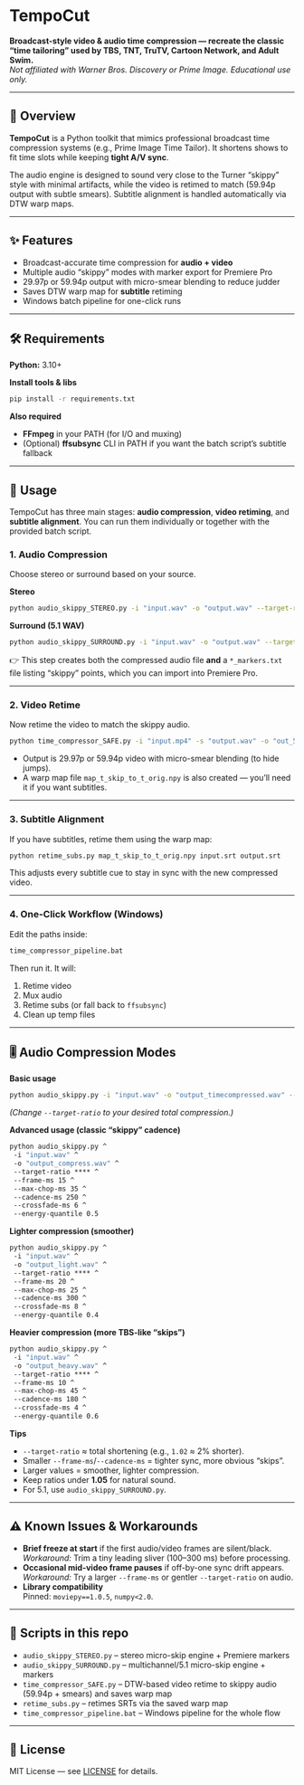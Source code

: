# TempoCut

**Broadcast-style video & audio time compression — recreate the classic “time tailoring” used by TBS, TNT, TruTV, Cartoon Network, and Adult Swim.**  
_Not affiliated with Warner Bros. Discovery or Prime Image. Educational use only._

---

## 📖 Overview

**TempoCut** is a Python toolkit that mimics professional broadcast time compression systems (e.g., Prime Image Time Tailor). It shortens shows to fit time slots while keeping **tight A/V sync**.

The audio engine is designed to sound very close to the Turner “skippy” style with minimal artifacts, while the video is retimed to match (59.94p output with subtle smears). Subtitle alignment is handled automatically via DTW warp maps.

---

## ✨ Features

- Broadcast-accurate time compression for **audio + video**
- Multiple audio “skippy” modes with marker export for Premiere Pro
- 29.97p or 59.94p output with micro-smear blending to reduce judder
- Saves DTW warp map for **subtitle** retiming
- Windows batch pipeline for one-click runs

---

## 🛠 Requirements

**Python:** 3.10+

**Install tools & libs**
```bash
pip install -r requirements.txt
```

**Also required**
- **FFmpeg** in your PATH (for I/O and muxing)
- (Optional) **ffsubsync** CLI in PATH if you want the batch script’s subtitle fallback

---

## 🚀 Usage

TempoCut has three main stages: **audio compression**, **video retiming**, and **subtitle alignment**. You can run them individually or together with the provided batch script.

### 1. Audio Compression

Choose stereo or surround based on your source.

**Stereo**
```bash
python audio_skippy_STEREO.py -i "input.wav" -o "output.wav" --target-ratio 1.02
```

**Surround (5.1 WAV)**
```bash
python audio_skippy_SURROUND.py -i "input.wav" -o "output.wav" --target-ratio 1.02
```

👉 This step creates both the compressed audio file **and** a `*_markers.txt` file listing “skippy” points, which you can import into Premiere Pro.

---

### 2. Video Retime

Now retime the video to match the skippy audio.

```bash
python time_compressor_SAFE.py -i "input.mp4" -s "output.wav" -o "out_59p.mp4"
```

- Output is 29.97p or 59.94p video with micro-smear blending (to hide jumps).
- A warp map file `map_t_skip_to_t_orig.npy` is also created — you’ll need it if you want subtitles.

---

### 3. Subtitle Alignment

If you have subtitles, retime them using the warp map:

```bash
python retime_subs.py map_t_skip_to_t_orig.npy input.srt output.srt
```

This adjusts every subtitle cue to stay in sync with the new compressed video.

---

### 4. One-Click Workflow (Windows)

Edit the paths inside:
```bat
time_compressor_pipeline.bat
```

Then run it. It will:
1. Retime video  
2. Mux audio  
3. Retime subs (or fall back to `ffsubsync`)  
4. Clean up temp files  

---

## 🎚️ Audio Compression Modes

**Basic usage**
```bash
python audio_skippy.py -i "input.wav" -o "output_timecompressed.wav" --target-ratio 1.0198
```
*(Change `--target-ratio` to your desired total compression.)*

**Advanced usage (classic “skippy” cadence)**
```bat
python audio_skippy.py ^
 -i "input.wav" ^
 -o "output_compress.wav" ^
 --target-ratio **** ^
 --frame-ms 15 ^
 --max-chop-ms 35 ^
 --cadence-ms 250 ^
 --crossfade-ms 6 ^
 --energy-quantile 0.5
```

**Lighter compression (smoother)**
```bat
python audio_skippy.py ^
 -i "input.wav" ^
 -o "output_light.wav" ^
 --target-ratio **** ^
 --frame-ms 20 ^
 --max-chop-ms 25 ^
 --cadence-ms 300 ^
 --crossfade-ms 8 ^
 --energy-quantile 0.4
```

**Heavier compression (more TBS-like “skips”)**
```bat
python audio_skippy.py ^
 -i "input.wav" ^
 -o "output_heavy.wav" ^
 --target-ratio **** ^
 --frame-ms 10 ^
 --max-chop-ms 45 ^
 --cadence-ms 180 ^
 --crossfade-ms 4 ^
 --energy-quantile 0.6
```

**Tips**
- `--target-ratio` ≈ total shortening (e.g., `1.02` ≈ 2% shorter).
- Smaller `--frame-ms`/`--cadence-ms` = tighter sync, more obvious “skips”.
- Larger values = smoother, lighter compression.
- Keep ratios under **1.05** for natural sound.
- For 5.1, use `audio_skippy_SURROUND.py`.

---

## ⚠️ Known Issues & Workarounds

- **Brief freeze at start** if the first audio/video frames are silent/black.  
  *Workaround:* Trim a tiny leading sliver (100–300 ms) before processing.
- **Occasional mid-video frame pauses** if off-by-one sync drift appears.  
  *Workaround:* Try a larger `--frame-ms` or gentler `--target-ratio` on audio.
- **Library compatibility**  
  Pinned: `moviepy==1.0.5`, `numpy<2.0`.

---

## 📂 Scripts in this repo

- `audio_skippy_STEREO.py` – stereo micro-skip engine + Premiere markers
- `audio_skippy_SURROUND.py` – multichannel/5.1 micro-skip engine + markers
- `time_compressor_SAFE.py` – DTW-based video retime to skippy audio (59.94p + smears) and saves warp map
- `retime_subs.py` – retimes SRTs via the saved warp map
- `time_compressor_pipeline.bat` – Windows pipeline for the whole flow

---

## 📜 License

MIT License — see [LICENSE](LICENSE) for details.
